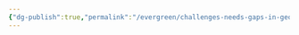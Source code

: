 ```yaml
---
{"dg-publish":true,"permalink":"/evergreen/challenges-needs-gaps-in-geothermal/corrosion-resistant-alloys/"}
---
```


